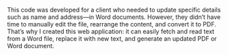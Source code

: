 This code was developed for a client who needed to update specific details such as name and address—in Word documents. However,
they didn’t have time to manually edit the file, rearrange the content, and convert it to PDF. That’s why I created this web application:
it can easily fetch and read text from a Word file, replace it with new text, and generate an updated PDF or Word document.
